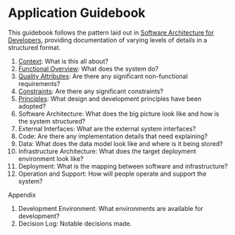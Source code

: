 # Application Guidebook

This guidebook follows the pattern laid out in [Software Architecture for Developers](https://softwarearchitecturefordevelopers.com/), providing documentation of varying levels of details in a structured format. 

1. [Context](./01-context/index.md): What is this all about? 
2. [Functional Overview](./02-functional-overview/index.md): What does the system do?
3. [Quality Attributes](./03-quality-attributes/index.md): Are there any significant non-functional requirements?
4. [Constraints](./04-constraints/index.md): Are there any significant constraints?
5. [Principles](./05-principles/index.md): What design and development principles have been adopted?
6. Software Architecture: What does the big picture look like and how is the system structured?
7. External Interfaces: What are the external system interfaces?
8. Code: Are there any implementation details that need explaining?
9. Data: What does the data model look like and where is it being stored?
10. Infrastructure Architecture: What does the target deployment environment look like?
11. Deployment: What is the mapping between software and infrastructure?
12. Operation and Support: How will people operate and support the system?

Appendix
1. Development Environment: What environments are available for development? 
2. Decision Log: Notable decisions made.
